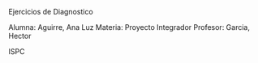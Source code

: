Ejercicios de Diagnostico

Alumna: Aguirre, Ana Luz
Materia: Proyecto Integrador
Profesor: Garcia, Hector

ISPC
